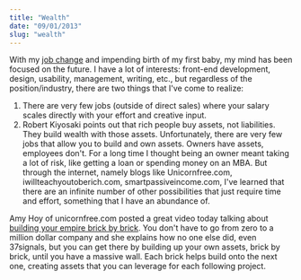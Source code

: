 ```yaml
---
title: "Wealth"
date: "09/01/2013"
slug: "wealth"
---
```


With my [job change](http://simpixelated.com/learning-object-oriented-javascript/ "Learning Object Oriented Javascript") and impending birth of my first baby, my mind has been focused on the future. I have a lot of interests: front-end development, design, usability, management, writing, etc., but regardless of the position/industry, there are two things that I've come to realize:<!--more-->

1.  There are very few jobs (outside of direct sales) where your salary scales directly with your effort and creative input.
2.  Robert Kiyosaki points out that rich people buy assets, not liabilities. They build wealth with those assets. Unfortunately, there are very few jobs that allow you to build and own assets.
Owners have assets, employees don't. For a long time I thought being an owner meant taking a lot of risk, like getting a loan or spending money on an MBA. But through the internet, namely blogs like Unicornfree.com, iwillteachyoutoberich.com, smartpassiveincome.com, I've learned that there are an infinite number of other possibilities that just require time and effort, something that I have an abundance of.

Amy Hoy of unicornfree.com posted a great video today talking about [building your empire brick by brick](http://unicornfree.com/2012/9-years-ago-37signals-had-no-products/). You don't have to go from zero to a million dollar company and she explains how no one else did, even 37signals, but you can get there by building up your own assets, brick by brick, until you have a massive wall. Each brick helps build onto the next one, creating assets that you can leverage for each following project.